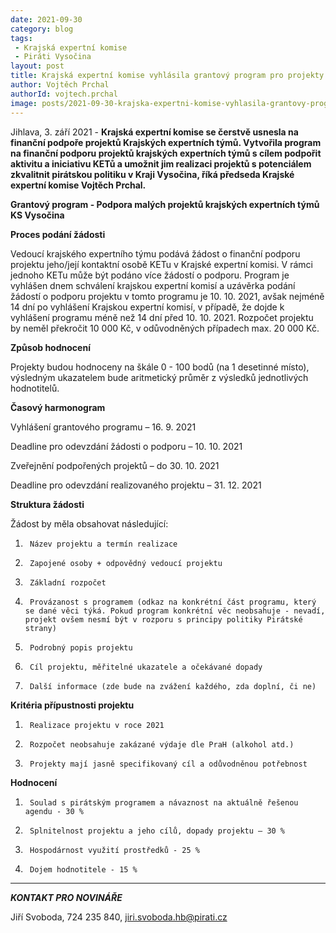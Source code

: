 ```yaml
---
date: 2021-09-30
category: blog
tags:
 - Krajská expertní komise
 - Piráti Vysočina
layout: post
title: Krajská expertní komise vyhlásila grantový program pro projekty expertních týmů
author: Vojtěch Prchal
authorId: vojtech.prchal
image: posts/2021-09-30-krajska-expertni-komise-vyhlasila-grantovy-program.jpg
---
```


Jihlava, 3. září 2021 - **Krajská expertní komise se čerstvě usnesla na finanční podpoře projektů Krajských expertních týmů. Vytvořila program na finanční podporu projektů krajských expertních týmů s cílem podpořit aktivitu a iniciativu KETů a umožnit jim realizaci projektů s potenciálem zkvalitnit pirátskou politiku v Kraji Vysočina, říká předseda Krajské expertní komise Vojtěch Prchal.**

**Grantový program - Podpora malých projektů krajských expertních týmů KS Vysočina**

**Proces podání žádosti**

Vedoucí krajského expertního týmu podává žádost o finanční podporu projektu jeho/její kontaktní osobě KETu v Krajské expertní komisi. V rámci jednoho KETu může být podáno více žádostí o podporu. Program je vyhlášen dnem schválení krajskou expertní komisí a uzávěrka podání žádostí o podporu projektu v tomto programu je 10. 10. 2021, avšak nejméně 14 dní po vyhlášení Krajskou expertní komisí, v případě, že dojde k vyhlášení programu méně než 14 dní před 10. 10. 2021. Rozpočet projektu by neměl překročit 10 000 Kč, v odůvodněných případech max. 20 000 Kč.

**Způsob hodnocení**

Projekty budou hodnoceny na škále 0 - 100 bodů (na 1 desetinné místo), výsledným ukazatelem bude aritmetický průměr z výsledků jednotlivých hodnotitelů.

**Časový harmonogram**

Vyhlášení grantového programu – 16. 9. 2021

Deadline pro odevzdání žádosti o podporu – 10. 10. 2021

Zveřejnění podpořených projektů – do 30. 10. 2021

Deadline pro odevzdání realizovaného projektu –  31. 12. 2021

**Struktura žádosti**

Žádost by měla obsahovat následující:

1.   	Název projektu a termín realizace
2.   	Zapojené osoby + odpovědný vedoucí projektu
3.   	Základní rozpočet
4.   	Provázanost s programem (odkaz na konkrétní část programu, který se dané věci týká. Pokud program konkrétní věc neobsahuje - nevadí, projekt ovšem nesmí být v rozporu s principy politiky Pirátské strany)
5.   	Podrobný popis projektu
6.   	Cíl projektu, měřitelné ukazatele a očekávané dopady
7.   	Další informace (zde bude na zvážení každého, zda doplní, či ne)

**Kritéria přípustnosti projektu**

1.   	Realizace projektu v roce 2021
2.   	Rozpočet neobsahuje zakázané výdaje dle PraH (alkohol atd.)
3.   	Projekty mají jasně specifikovaný cíl a odůvodněnou potřebnost

**Hodnocení**

1.   	Soulad s pirátským programem a návaznost na aktuálně řešenou agendu - 30 %
2.   	Splnitelnost projektu a jeho cílů, dopady projektu – 30 %
3.   	Hospodárnost využití prostředků - 25 %
4.   	Dojem hodnotitele - 15 %

---

***KONTAKT PRO NOVINÁŘE*** 

Jiří Svoboda, 724 235 840, <jiri.svoboda.hb@pirati.cz>
